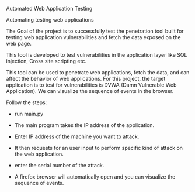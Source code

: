 Automated Web Application Testing

Automating testing web applications

The Goal of the project is to successfully test the penetration tool built for testing web application vulnerabilities and fetch the data exposed on the web page. 

This tool is developed to test vulnerabilities in the application layer like SQL injection, Cross site scripting etc. 

This tool can be used to penetrate web applications, fetch the data, and can affect the behavior of web applications. For this project, the target application is to test for vulnerabilities is DVWA (Damn Vulnerable Web Application). We can visualize the sequence of events in the browser.

Follow the steps:

- run main.py

- The main program takes the IP address of the application.

- Enter IP address of the machine you want to attack.

- It then requests for an user input to perform specific kind of attack on the web application.

- enter the serial number of the attack.

- A firefox browser will automatically open and you can visualize the sequence of events.
